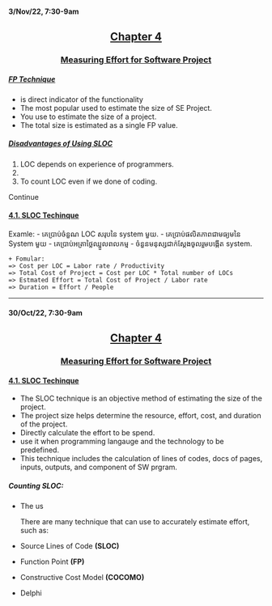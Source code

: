 #### 3/Nov/22, 7:30-9am

## <center> <u> Chapter 4 </u> </center>
### <center> <u> Measuring Effort for Software Project </u> </center>

##### <u> FP Technique </u>

- is direct indicator of the functionality
- The most popular used to estimate the size of SE Project.
- You use to estimate the size of a project.
- The total size is estimated as a single FP value.

##### <u> Disadvantages of Using SLOC </u>

1. LOC depends on experience of programmers.
2. 
3. To count LOC even if we done of coding.

Continue
#### <u> 4.1. SLOC Techinque </u>

Examle:
    - គេប្រាប់ចំនួណ LOC សរុបនៃ system មួយ.
    - គេប្រាប់ផលិតភាពជាមធ្យមនៃ System មួយ
    - គេប្រាប់អត្រាថ្លៃឈ្នួលពលកម្ម
    - ចំនួនមនុស្សជាក់ស្តែងចូលរួមបង្កើត system.

    + Fomular:
    => Cost per LOC = Labor rate / Productivity
    => Total Cost of Project = Cost per LOC * Total number of LOCs
    => Estmated Effort = Total Cost of Project / Labor rate
    => Duration = Effort / People

-------------------------------------------

#### 30/Oct/22, 7:30-9am

## <center> <u> Chapter 4 </u> </center>
### <center> <u> Measuring Effort for Software Project </u> </center>

#### <u> 4.1. SLOC Techinque </u>

- The SLOC technique is an objective method of estimating the size of the project.
- The project size helps determine the resource, effort, cost, and duration of the project.
- Directly calculate the effort to be spend.
- use it when programming langauge and the technology to be predefined.
- This technique includes the calculation of lines of codes, docs of pages, inputs, 
outputs, and component of SW prgram.

##### Counting SLOC:
- The us

    There are many technique that can use to accurately estimate effort, such as:

- Source Lines of Code **(SLOC)**
- Function Point **(FP)**
- Constructive Cost Model **(COCOMO)**
- Delphi 